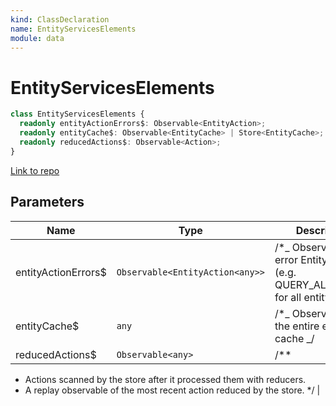 ```yaml
---
kind: ClassDeclaration
name: EntityServicesElements
module: data
---
```


# EntityServicesElements

```ts
class EntityServicesElements {
  readonly entityActionErrors$: Observable<EntityAction>;
  readonly entityCache$: Observable<EntityCache> | Store<EntityCache>;
  readonly reducedActions$: Observable<Action>;
}
```

[Link to repo](https://github.com/ngrx/platform/blob/master/modules/data/src/entity-services/entity-services-elements.ts#L12-L43)

## Parameters

| Name                 | Type                            | Description                                                                           |
| -------------------- | ------------------------------- | ------------------------------------------------------------------------------------- |
| entityActionErrors\$ | `Observable<EntityAction<any>>` | /\*_ Observable of error EntityActions (e.g. QUERY_ALL_ERROR) for all entity types _/ |
| entityCache\$        | `any`                           | /\*_ Observable of the entire entity cache _/                                         |
| reducedActions\$     | `Observable<any>`               | /\*\*                                                                                 |

- Actions scanned by the store after it processed them with reducers.
- A replay observable of the most recent action reduced by the store.
  \*/ |
